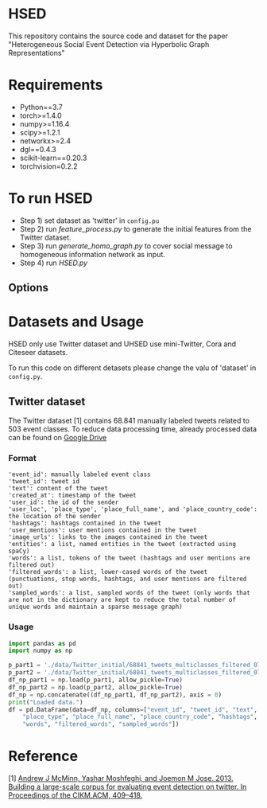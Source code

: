 # HSED
This repository contains the source code and dataset for the paper "Heterogeneous Social Event Detection via Hyperbolic Graph Representations"
# Requirements
* Python==3.7
* torch>=1.4.0
* numpy>=1.16.4
* scipy>=1.2.1
* networkx>=2.4
* dgl==0.4.3
* scikit-learn==0.20.3
* torchvision=0.2.2

# To run HSED
* Step 1) set dataset as 'twitter' in ```config.pu```
* Step 2) run _feature_process.py_ to generate the initial features from the Twitter dataset.
* Step 3) run _generate_homo_graph.py_ to cover social message to homogeneous information network as input.
* Step 4) run _HSED.py_
## Options



# Datasets and Usage
HSED only use Twitter dataset and UHSED use mini-Twitter, Cora and Citeseer datasets.

To run this code on different detasets please change the valu of 'dataset' in ```config.py```.

## Twitter dataset
The Twitter dataset [1] contains 68.841 manually labeled tweets related to 503 event classes. To reduce data processing time, already processed data can be found on [Google Drive](https://drive.google.com/drive/folders/1mb8IT7uTW-gCnK5EFE67iFk7RtZTz3rB?usp=sharing)
### Format
```
'event_id': manually labeled event class
'tweet_id': tweet id
'text': content of the tweet
'created_at': timestamp of the tweet
'user_id': the id of the sender
'user_loc', 'place_type', 'place_full_name', and 'place_country_code': the location of the sender
'hashtags': hashtags contained in the tweet
'user_mentions': user mentions contained in the tweet
'image_urls': links to the images contained in the tweet
'entities': a list, named entities in the tweet (extracted using spaCy)
'words': a list, tokens of the tweet (hashtags and user mentions are filtered out)
'filtered_words': a list, lower-cased words of the tweet (punctuations, stop words, hashtags, and user mentions are filtered out)
'sampled_words': a list, sampled words of the tweet (only words that are not in the dictionary are kept to reduce the total number of unique words and maintain a sparse message graph)
```
### Usage
```Python
import pandas as pd
import numpy as np

p_part1 = './data/Twitter_initial/68841_tweets_multiclasses_filtered_0722_part1.npy'
p_part2 = './data/Twitter_initial/68841_tweets_multiclasses_filtered_0722_part2.npy'
df_np_part1 = np.load(p_part1, allow_pickle=True)
df_np_part2 = np.load(p_part2, allow_pickle=True)
df_np = np.concatenate((df_np_part1, df_np_part2), axis = 0)
print("Loaded data.")
df = pd.DataFrame(data=df_np, columns=["event_id", "tweet_id", "text", "user_id", "created_at", "user_loc",\
    "place_type", "place_full_name", "place_country_code", "hashtags", "user_mentions", "image_urls", "entities", 
    "words", "filtered_words", "sampled_words"])
```



# Reference
[1] [Andrew J McMinn, Yashar Moshfeghi, and Joemon M Jose. 2013. Building a large-scale corpus for evaluating event detection on twitter. In Proceedings of the CIKM.ACM, 409–418.](https://dl.acm.org/doi/abs/10.1145/2505515.2505695)
